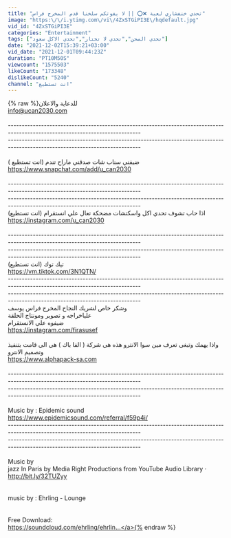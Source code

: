 ```yaml
---
title: "تحدي خنفشاري لعبة ❌⭕️ || لا يفوتكم سلخنا قدم المخرج فراس"
image: "https:\/\/i.ytimg.com\/vi\/4ZxSTGiPI3E\/hqdefault.jpg"
vid_id: "4ZxSTGiPI3E"
categories: "Entertainment"
tags: ["تحدي الصحن","تحدي لا تختار","تحدي الاكل سعود"]
date: "2021-12-02T15:39:21+03:00"
vid_date: "2021-12-01T09:44:23Z"
duration: "PT10M50S"
viewcount: "1575503"
likeCount: "173348"
dislikeCount: "5240"
channel: "انت تستطيع"
---
```

{% raw %}للدعاية والاعلان <br />info@ucan2030.com<br /><br />------------------------------------------------------------------------------------------------------------------------------<br />------------------------------------------------------------------------------------------------------------------------------<br /><br />ضيفني سناب شات صدقني ماراح تندم  (انت تستطيع )<br /><a rel="nofollow" target="blank" href="https://www.snapchat.com/add/u_can2030">https://www.snapchat.com/add/u_can2030</a><br /><br />------------------------------------------------------------------------------------------------------------------------------<br />------------------------------------------------------------------------------------------------------------------------------<br />اذا حاب تشوف تحدي اكل واسكتشات مضحكة  تعال علي انستقرام             (انت تستطيع)  <br /><a rel="nofollow" target="blank" href="https://instagram.com/u_can2030">https://instagram.com/u_can2030</a><br /><br />------------------------------------------------------------------------------------------------------------------------------<br />------------------------------------------------------------------------------------------------------------------------------<br />تيك توك (انت تستطيع) <br /><a rel="nofollow" target="blank" href="https://vm.tiktok.com/3N1QTN/">https://vm.tiktok.com/3N1QTN/</a><br />------------------------------------------------------------------------------------------------------------------------------<br />------------------------------------------------------------------------------------------------------------------------------<br />وشكر خاص لشريك النجاح المخرج فراس يوسف <br />علياخراجه و تصوير ومونتاج الحلقة  <br />ضيفوه علي الانستقرام <br /><a rel="nofollow" target="blank" href="https://instagram.com/firasusef">https://instagram.com/firasusef</a><br /><br />واذا يهمك وتبغي تعرف مين سوا الانترو هذه هي شركة ( الفا باك  ) هي الي قامت بتنفيذ وتصميم الانترو<br /><a rel="nofollow" target="blank" href="https://www.alphapack-sa.com">https://www.alphapack-sa.com</a><br /> <br />------------------------------------------------------------------------------------------------------------------------------<br />------------------------------------------------------------------------------------------------------------------------------<br /><br />Music by : Epidemic sound<br /><a rel="nofollow" target="blank" href="https://www.epidemicsound.com/referral/f59p4i/">https://www.epidemicsound.com/referral/f59p4i/</a><br />------------------------------------------------------------------------------------------------------------------------------<br />------------------------------------------------------------------------------------------------------------------------------<br /><br /> Music by <br />jazz In Paris by Media Right Productions from YouTube Audio Library · <a rel="nofollow" target="blank" href="http://bit.ly/32TUZyy">http://bit.ly/32TUZyy</a><br /><br /><br />music by :  Ehrling - Lounge <br /><br /><br />Free Download:<br /><a rel="nofollow" target="blank" href="https://soundcloud.com/ehrling/ehrlin...">https://soundcloud.com/ehrling/ehrlin...</a>{% endraw %}
